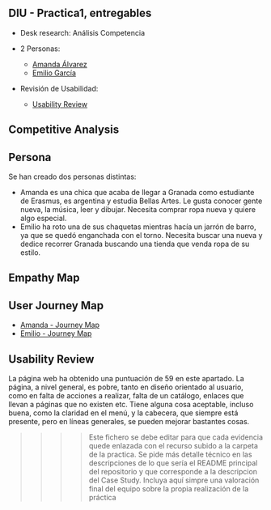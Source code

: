 ## DIU - Practica1, entregables


- Desk research: Análisis Competencia 
- 2 Personas:
  -  [Amanda Álvarez](Amanda%20Álvarez.png)
  -  [Emilio García](Emilio%20García.png)
    
- Revisión de Usabilidad:
  - [Usability Review](Usability-review.pdf)

## Competitive Analysis 

## Persona 


Se han creado dos personas distintas: 

- Amanda es una chica que acaba de llegar a Granada como estudiante de Erasmus, es argentina y estudia Bellas Artes. Le gusta conocer gente nueva, la música, leer y dibujar. Necesita comprar ropa nueva y quiere algo especial.
- Emilio ha roto una de sus chaquetas mientras hacía un jarrón de barro, ya que se quedó enganchada con el torno. Necesita buscar una nueva y dedice recorrer Granada buscando una tienda que venda ropa de su estilo.

## Empathy Map 

## User Journey Map 
  - [Amanda - Journey Map](Amanda%20-%20User%20Journey%20Map.png)
  - [Emilio - Journey Map](Emilio%20-%20User%20Journey%20Map.png)

## Usability Review
La página web ha obtenido una puntuación de 59 en este apartado. La página, a nivel general, es pobre, tanto en diseño orientado al usuario, como en falta de acciones a realizar, falta de un catálogo, enlaces que llevan a páginas que no existen etc. Tiene alguna cosa aceptable, incluso buena, como la claridad en el menú, y la cabecera, que siempre está presente, pero en líneas generales, se pueden mejorar bastantes cosas.



>>>> Este fichero se debe editar para que cada evidencia quede enlazada con el recurso subido a la carpeta de la practica. Se pide más detalle técnico en las descripciones de lo que sería el README principal del repositorio y que corresponde a la descripcion del Case Study.
>>>> Incluya aquí simpre una valoración final del equipo sobre la propia realización de la práctica
